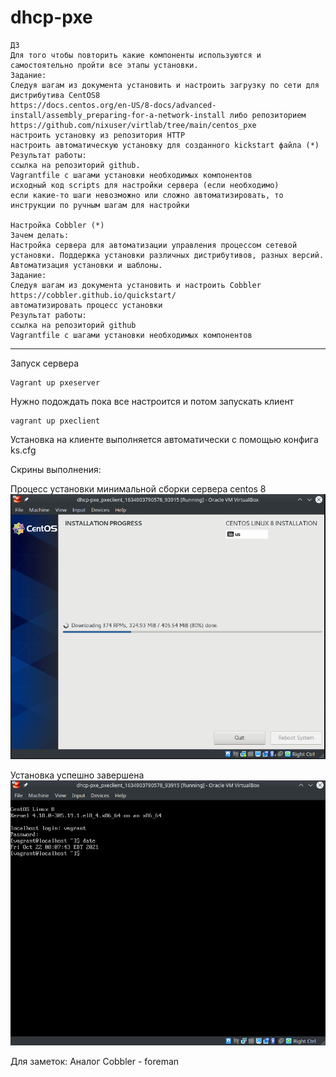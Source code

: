 # dhcp-pxe

    ДЗ
    Для того чтобы повторить какие компоненты используются и самостоятельно пройти все этапы установки. 
    Задание:
    Следуя шагам из документа установить и настроить загрузку по сети для дистрибутива CentOS8
    https://docs.centos.org/en-US/8-docs/advanced-install/assembly_preparing-for-a-network-install либо репозиторием https://github.com/nixuser/virtlab/tree/main/centos_pxe
    настроить установку из репозитория HTTP
    настроить автоматическую установку для созданного kickstart файла (*)
    Результат работы:
    ссылка на репозиторий github. 
    Vagrantfile с шагами установки необходимых компонентов
    исходный код scripts для настройки сервера (если необходимо)
    если какие-то шаги невозможно или сложно автоматизировать, то  инструкции по ручным шагам для настройки

    Настройка Cobbler (*)
    Зачем делать:
    Настройка сервера для автоматизации управления процессом сетевой установки. Поддержка установки различных дистрибутивов, разных версий. Автоматизация установки и шаблоны.
    Задание:
    Следуя шагам из документа установить и настроить Cobbler
    https://cobbler.github.io/quickstart/
    автоматизировать процесс установки
    Результат работы:
    ссылка на репозиторий github
    Vagrantfile с шагами установки необходимых компонентов


---

Запуск сервера 

    Vagrant up pxeserver

Нужно подождать пока все настроится и потом запускать клиент

    vagrant up pxeclient

Установка на клиенте выполняется автоматически с помощью конфига ks.cfg

Скрины выполнения:  

Процесс установки минимальной сборки сервера centos 8       
![](https://github.com/MaxOOOOON/dhcp-pxe/blob/main/pictures/Screenshot_20211022_145858.png)  

Установка успешно завершена     
![](https://github.com/MaxOOOOON/dhcp-pxe/blob/main/pictures/Screenshot_20211022_150826.png)  



Для заметок:
Аналог Cobbler - foreman
